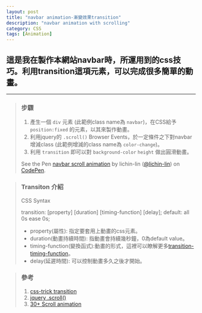 ```yaml
---
layout: post
title: "navbar animation-漸變效果transition"
description: "navbar animation with scrolling"
category: CSS
tags: [Animation]
---
```

## 這是我在製作本網站navbar時，所運用到的css技巧。利用transition這項元素，可以完成很多簡單的動畫。
---


>### 步驟
>1.    產生一個 `div` 元素 (此範例class name為 `navbar`)，在CSS給予 `position:fixed` 的元素，以其來製作動畫。
>2.    利用jquery的 `.scroll()` Browser Events，於一定條件之下對navbar增減class (此範例增減的class name為 `color-change`)。
>3.    利用 `transition` 即可以對 `background-color` `height` 做出圓滑動畫。
>
><p data-height="300" data-theme-id="0" data-slug-hash="Goapqy" data-default-tab="result" data-user="lichin-lin" class='codepen'>See the Pen <a href='http://codepen.io/lichin-lin/pen/Goapqy/'>navbar scroll animation</a> by lichin-lin (<a href='http://codepen.io/lichin-lin'>@lichin-lin</a>) on <a href='http://codepen.io'>CodePen</a>.</p>
<script async src="//assets.codepen.io/assets/embed/ei.js"></script>


>### Transiton 介紹
>CSS Syntax
>
>
>	transition: [property] [duration] [timing-function] [delay];
>	default: all 0s ease 0s;
>
>*	property(屬性): 指定要套用上動畫的css元素。
>*	duration(動畫持續時間): 指動畫會持續幾秒鐘，0為default value。
>*	timing-function(變換函式):動畫的形式，這裡可以瞭解更多[transition-timing-function](http://cubic-bezier.com/ "Title")。
>*	delay(延遲時間): 可以控制動畫多久之後才開始。

>### 參考
>1.    [css-trick transition](https://css-tricks.com/almanac/properties/t/transition/, "Title")
>2.    [jquery .scroll()](https://api.jquery.com/scroll/, "Title")
>3.    [30+ Scroll animation](http://ninodezign.com/30-jquery-plugins-for-scrolling-effects-with-css-animation/, "Title")
